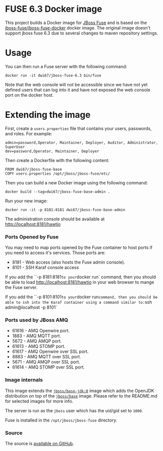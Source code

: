 # FUSE 6.3 Docker image

This project builds a Docker image for [JBoss Fuse](http://www.jboss.org/products/fuse/overview/) and is based on
the [jboss-fuse/jboss-fuse-docker](https://github.com/jboss-fuse/jboss-fuse-docker) docker image. The original image
doesn't support jboss fuse 6.3 due to several changes to maven repository settings.

# Usage

You can then run a Fuse server with the following command:

    docker run -it dwi67/jboss-fuse-6.3 bin/fuse

Note that the web console will not be accessible since we have not yet defined users that can log into it
and have not exposed the web console port on the docker host.

# Extending the image

First, create a `users.properties` file that contains your users, passwords, and roles.  For example:

    admin=password,Operator, Maintainer, Deployer, Auditor, Administrator, SuperUser
    dev=password,Operator, Maintainer, Deployer


Then create a Dockerfile with the following content:

    FROM dwi67/jboss-fuse-base
    COPY users.properties /opt/jboss/jboss-fuse/etc/
    

Then you can build a new Docker image using the following command:

    docker build --tag=dwi67/jboss-fuse-base-admin .

Run your new image:

    docker run -it -p 8181:8181 dwi67/jboss-fuse-base-admin

The administration console should be available at [http://localhost:8181/hawtio](http://localhost:8181/hawtio)

### Ports Opened by Fuse

You may need to map ports opened by the Fuse container to host ports if you need to access it's services.
Those ports are:

* 8181 - Web access (also hosts the Fuse admin console).
* 8101 - SSH Karaf console access

If you add the ``-p 8181:8181` to your `docker run` command, then you should be able to load [http://localhost:8181/hawtio](http://localhost:8181/hawtio) in your web browser to mange the Fuse server.

If you add the ``-p 8101:8101` to your `docker run` command, then you should be able to ssh into the Karaf container using a command similar to: `ssh admin@localhost -p 8101`

### Ports used by JBoss AMQ

* 61616 - AMQ Openwire port.
* 1883  - AMQ MQTT port.
* 5672  - AMQ AMQP port.
* 61613 - AMQ STOMP port.
* 61617 - AMQ Openwire over SSL port.
* 8883  - AMQ MQTT over SSL port.
* 5671  - AMQ AMQP over SSL port.
* 61614 - AMQ STOMP over SSL port.

### Image internals

This image extends the [`jboss/base-jdk:8`](https://github.com/JBoss-Dockerfiles/base-jdk/tree/jdk8) image which adds the OpenJDK distribution on top of the [`jboss/base`](https://github.com/JBoss-Dockerfiles/base) image. Please refer to the README.md for selected images for more info.

The server is run as the `jboss` user which has the uid/gid set to `1000`.

Fuse is installed in the `/opt/jboss/jboss-fuse` directory.

### Source

The source is [available on GitHub](https://github.com/dwi67/docker-jboss-fuse-6.3).
